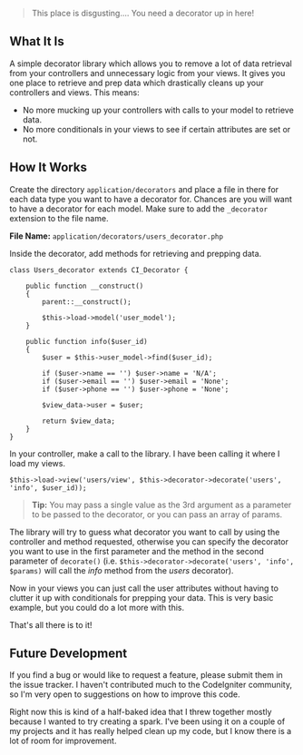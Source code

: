 > This place is disgusting.... You need a decorator up in here!

## What It Is

A simple decorator library which allows you to remove a lot of data retrieval from your controllers and unnecessary logic from your views. It gives you one place to retrieve and prep data which drastically cleans up your controllers and views. This means:

* No more mucking up your controllers with calls to your model to retrieve data.
* No more conditionals in your views to see if certain attributes are set or not.

## How It Works

Create the directory `application/decorators` and place a file in there for each data type you want to have a decorator for. Chances are you will want to have a decorator for each model. Make sure to add the `_decorator` extension to the file name.

**File Name:** `application/decorators/users_decorator.php`

Inside the decorator, add methods for retrieving and prepping data.

	class Users_decorator extends CI_Decorator {

		public function __construct()
		{
			parent::__construct();

			$this->load->model('user_model');
		}
		
		public function info($user_id)
		{
			$user = $this->user_model->find($user_id);

			if ($user->name == '') $user->name = 'N/A';
			if ($user->email == '') $user->email = 'None';
			if ($user->phone == '') $user->phone = 'None';

			$view_data->user = $user;

			return $view_data;
		}
	}

In your controller, make a call to the library. I have been calling it where I load my views.

	$this->load->view('users/view', $this->decorator->decorate('users', 'info', $user_id));

> **Tip:** You may pass a single value as the 3rd argument as a parameter to be passed to the decorator, or you can pass an array of params.

The library will try to guess what decorator you want to call by using the controller and method requested, otherwise you can specify the decorator you want to use in the first parameter and the method in the second parameter of `decorate()` (i.e. `$this->decorator->decorate('users', 'info', $params)` will call the *info* method from the *users* decorator).

Now in your views you can just call the user attributes without having to clutter it up with conditionals for prepping your data. This is very basic example, but you could do a lot more with this.

That's all there is to it!

## Future Development

If you find a bug or would like to request a feature, please submit them in the issue tracker. I haven't contributed much to the CodeIgniter community, so I'm very open to suggestions on how to improve this code.

Right now this is kind of a half-baked idea that I threw together mostly because I wanted to try creating a spark. I've been using it on a couple of my projects and it has really helped clean up my code, but I know there is a lot of room for improvement.